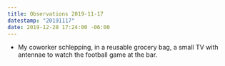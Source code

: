 ```yaml
---
title: Observations 2019-11-17
datestamp: "20191117"
date: 2019-12-28 17:24:00 -06:00
---
```


- My coworker schlepping, in a reusable grocery bag, a small TV with antennae to watch the football game at the bar.
